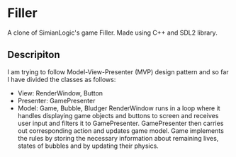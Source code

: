 # Filler
A clone of SimianLogic's game Filler. Made using C++ and SDL2 library.
## Descripiton
I am trying to follow Model-View-Presenter (MVP) design pattern and so far I have divided the classes as follows:
* View: RenderWindow, Button
* Presenter: GamePresenter
* Model: Game, Bubble, Bludger
RenderWindow runs in a loop where it handles displaying game objects and buttons to screen and receives user input and filters it to GamePresenter. GamePresenter then carries out corresponding action and updates game model. Game implements the rules by storing the necessary information about remaining lives, states of bubbles and by updating their physics.